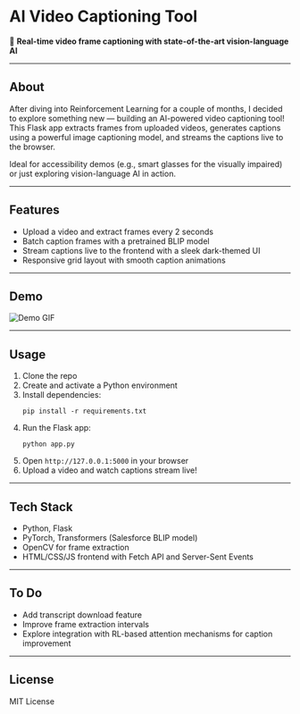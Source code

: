 
# AI Video Captioning Tool

🎥 **Real-time video frame captioning with state-of-the-art vision-language AI**

---

## About

After diving into Reinforcement Learning for a couple of months, I decided to explore something new — building an AI-powered video captioning tool! This Flask app extracts frames from uploaded videos, generates captions using a powerful image captioning model, and streams the captions live to the browser.

Ideal for accessibility demos (e.g., smart glasses for the visually impaired) or just exploring vision-language AI in action.

---

## Features

- Upload a video and extract frames every 2 seconds  
- Batch caption frames with a pretrained BLIP model  
- Stream captions live to the frontend with a sleek dark-themed UI  
- Responsive grid layout with smooth caption animations

---

## Demo

![Demo GIF](path/to/demo.gif)

---

## Usage

1. Clone the repo  
2. Create and activate a Python environment  
3. Install dependencies:
   ```
   pip install -r requirements.txt
   ```  
4. Run the Flask app:  
   ```
   python app.py
   ```  
5. Open `http://127.0.0.1:5000` in your browser  
6. Upload a video and watch captions stream live!

---

## Tech Stack

- Python, Flask  
- PyTorch, Transformers (Salesforce BLIP model)  
- OpenCV for frame extraction  
- HTML/CSS/JS frontend with Fetch API and Server-Sent Events

---

## To Do

- Add transcript download feature  
- Improve frame extraction intervals  
- Explore integration with RL-based attention mechanisms for caption improvement

---

## License

MIT License
